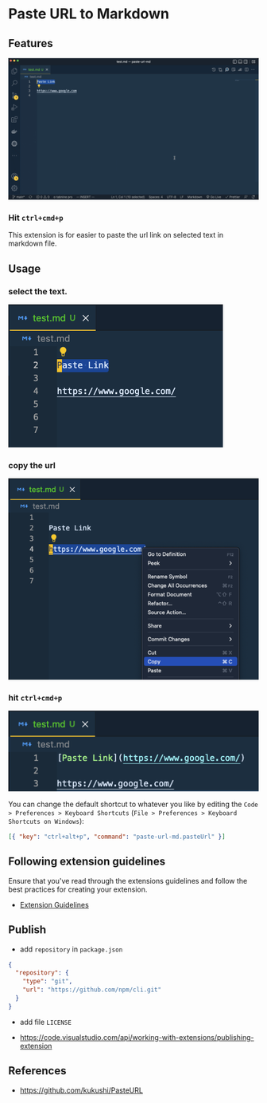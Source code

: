 # Paste URL to Markdown

## Features

![](img/showcase.gif)

### Hit `ctrl+cmd+p`

This extension is for easier to paste the url link on selected text in markdown file.

## Usage

### select the text.

![](img/2022-08-08-16-31-10.png)

### copy the url

![](img/2022-08-08-16-32-12.png)

### hit `ctrl+cmd+p`

![](img/2022-08-08-16-33-31.png)

You can change the default shortcut to whatever you like by editing the `Code > Preferences > Keyboard Shortcuts` (`File > Preferences > Keyboard Shortcuts on Windows`):

```json
[{ "key": "ctrl+alt+p", "command": "paste-url-md.pasteUrl" }]
```

## Following extension guidelines

Ensure that you've read through the extensions guidelines and follow the best practices for creating your extension.

- [Extension Guidelines](https://code.visualstudio.com/api/references/extension-guidelines)

## Publish

- add `repository` in `package.json`

```json
{
  "repository": {
    "type": "git",
    "url": "https://github.com/npm/cli.git"
  }
}
```

- add file `LICENSE`

- https://code.visualstudio.com/api/working-with-extensions/publishing-extension

## References

- https://github.com/kukushi/PasteURL
